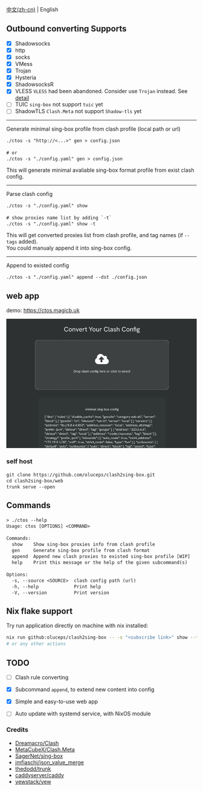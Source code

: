 [中文(zh-cn)](README_CN.md) | English  

## Outbound converting Supports  
- [x]  Shadowsocks  
- [x]  http  
- [x]  socks  
- [x]  VMess  
- [x]  Trojan  
- [x]  Hysteria  
- [x]  ShadowsocksR     
- [x]  VLESS          `VLESS` had been abandoned. Consider use `Trojan` instead. See [detail](https://www.v2fly.org/v5/config/proxy/vless.html)  
- [ ]  TUIC           `sing-box` not support `tuic` yet  
- [ ]  ShadowTLS      `Clash.Meta` not support `Shadow-tls` yet  

---

Generate minimal sing-box profile from clash profile (local path or url)  
```console
./ctos -s "http://<...>" gen > config.json

# or
./ctos -s "./config.yaml" gen > config.json
```  
This will generate minimal avaliable sing-box format profile
from exist clash config.

---

Parse clash config 
```console  
./ctos -s "./config.yaml" show  

# show proxies name list by adding `-t`
./ctos -s "./config.yaml" show -t 
```
This will get converted proxies list from clash profile,
and tag names (if `--tags` added).  
You could manualy append it into sing-box config.

---

Append to existed config  
```console  
./ctos -s "./config.yaml" append --dst ./config.json  
```

## web app

demo: https://ctos.magicb.uk

![pic](./.github/web.png)


### self host

```console
git clone https://github.com/oluceps/clash2sing-box.git
cd clash2sing-box/web
trunk serve --open
```

## Commands  
```console
> ./ctos --help
Usage: ctos [OPTIONS] <COMMAND>

Commands:
  show    Show sing-box proxies info from clash profile
  gen     Generate sing-box profile from clash format
  append  Append new clash proxies to existed sing-box profile [WIP]
  help    Print this message or the help of the given subcommand(s)

Options:
  -s, --source <SOURCE>  clash config path (url)
  -h, --help             Print help
  -V, --version          Print version
```

## Nix flake support

Try run application directly on machine with nix installed:

```bash
nix run github:oluceps/clash2sing-box -- -s "<subscribe link>" show --tags
# or any other actions
```


## TODO

- [ ] Clash rule converting

- [x] Subcommand `append`, to extend new content into config  

- [x] Simple and easy-to-use web app  

- [ ] Auto update with systemd service, with NixOS module

### Credits
+ [Dreamacro/Clash](https://github.com/Dreamacro/clash)  
+ [MetaCubeX/Clash.Meta](https://github.com/MetaCubeX/Clash.Meta)  
+ [SagerNet/sing-box](https://github.com/SagerNet/sing-box)  
+ [jmfiaschi/json_value_merge](https://github.com/jmfiaschi/json_value_merge)
+ [thedodd/trunk](https://github.com/thedodd/trunk)  
+ [caddyserver/caddy](https://github.com/caddyserver/caddy)  
+ [yewstack/yew](https://github.com/yewstack/yew)  
